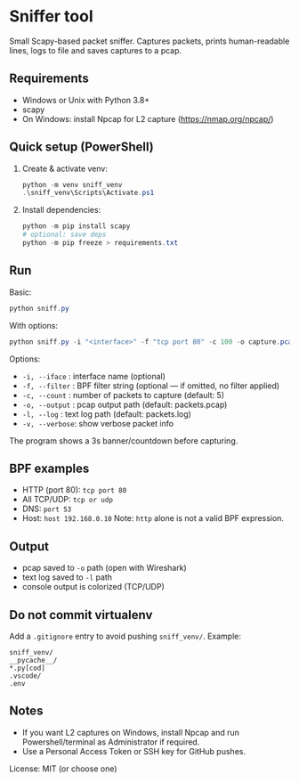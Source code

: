 # Sniffer tool

Small Scapy-based packet sniffer. Captures packets, prints human-readable lines, logs to file and saves captures to a pcap.

## Requirements
- Windows or Unix with Python 3.8+
- scapy
- On Windows: install Npcap for L2 capture (https://nmap.org/npcap/)

## Quick setup (PowerShell)
1. Create & activate venv:
    ```powershell
    python -m venv sniff_venv
    .\sniff_venv\Scripts\Activate.ps1
    ```
2. Install dependencies:
    ```powershell
    python -m pip install scapy
    # optional: save deps
    python -m pip freeze > requirements.txt
    ```

## Run
Basic:
```powershell
python sniff.py
```
With options:
```powershell
python sniff.py -i "<interface>" -f "tcp port 80" -c 100 -o capture.pcap -l capture.log -v
```
Options:
- `-i, --iface`  : interface name (optional)
- `-f, --filter` : BPF filter string (optional — if omitted, no filter applied)
- `-c, --count`  : number of packets to capture (default: 5)
- `-o, --output` : pcap output path (default: packets.pcap)
- `-l, --log`    : text log path (default: packets.log)
- `-v, --verbose`: show verbose packet info

The program shows a 3s banner/countdown before capturing.

## BPF examples
- HTTP (port 80): `tcp port 80`
- All TCP/UDP: `tcp or udp`
- DNS: `port 53`
- Host: `host 192.168.0.10`
Note: `http` alone is not a valid BPF expression.

## Output
- pcap saved to `-o` path (open with Wireshark)
- text log saved to `-l` path
- console output is colorized (TCP/UDP)

## Do not commit virtualenv
Add a `.gitignore` entry to avoid pushing `sniff_venv/`. Example:
```
sniff_venv/
__pycache__/
*.py[cod]
.vscode/
.env
```

## Notes
- If you want L2 captures on Windows, install Npcap and run Powershell/terminal as Administrator if required.
- Use a Personal Access Token or SSH key for GitHub pushes.

License: MIT (or choose one)